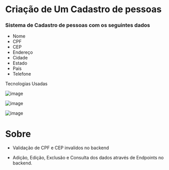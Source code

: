 # Criação de Um Cadastro de pessoas

### Sistema de Cadastro de pessoas com os seguintes dados

* Nome
* CPF
* CEP
* Endereço
* Cidade
* Estado
* País
* Telefone

Tecnologias Usadas 

![image](https://img.shields.io/badge/Angular-DD0031?style=for-the-badge&logo=angular&logoColor=white)

![image](https://img.shields.io/badge/Spring_Boot-F2F4F9?style=for-the-badge&logo=spring-boot)

![image](https://img.shields.io/badge/Sass-CC6699?style=for-the-badge&logo=sass&logoColor=white)


# Sobre

* Validação de CPF e CEP invalidos no backend

* Adição, Edição, Exclusão e Consulta dos dados através de Endpoints no backend.